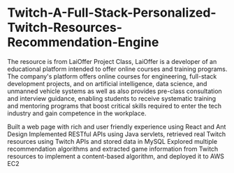 # Twitch-A-Full-Stack-Personalized-Twitch-Resources-Recommendation-Engine
The resource is from LaiOffer Project Class, LaiOffer is a developer of an educational platform intended to offer online courses and training programs. The company's platform offers online courses for engineering, full-stack development projects, and on artificial intelligence, data science, and unmanned vehicle systems as well as also provides pre-class consultation and interview guidance, enabling students to receive systematic training and mentoring programs that boost critical skills required to enter the tech industry and gain competence in the workplace.

Built a web page with rich and user friendly experience using React and Ant Design
Implemented RESTful APIs using Java servlets, retrieved real Twitch resources using Twitch APIs and stored data in MySQL
Explored multiple recommendation algorithms and extracted game information from Twitch resources to implement a content-based algorithm, and deployed it to AWS EC2
